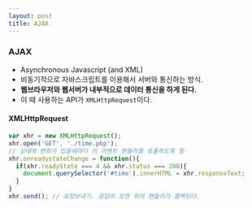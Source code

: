 ```yaml
---
layout: post
title: AJAX
---
```


### AJAX
- Asynchronous Javascript (and XML)
- 비동기적으로 자바스크립트를 이용해서 서버와 통신하는 방식.
- **웹브라우저와 웹서버가 내부적으로 데이터 통신을 하게 된다.**
- 이 때 사용하는 API가 `XMLHttpRequest`이다.

#### XMLHttpRequest
```Javascript
var xhr = new XMLHttpRequest();
xhr.open('GET', './time.php');
// 상태에 변화가 있을때마다 이 이벤트 핸들러를 호출하도록 함
xhr.onreadystateChange = function(){
  if(xhr.readyState === 4 && xhr.status === 200){
    document.querySelector('#time').innerHTML = xhr.responseText;
  }
}
xhr.send(); // 요청보내기. 응답이 오면 위의 핸들러가 콜백된다.
```
